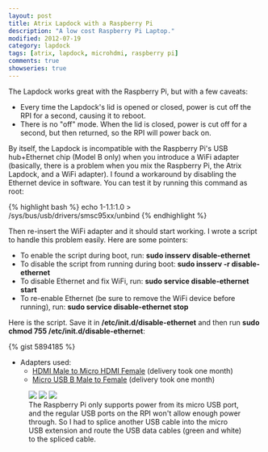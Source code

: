 ```yaml
---
layout: post
title: Atrix Lapdock with a Raspberry Pi
description: "A low cost Raspberry Pi Laptop."
modified: 2012-07-19
category: lapdock
tags: [atrix, lapdock, microhdmi, raspberry pi]
comments: true
showseries: true
---
```


The Lapdock works great with the Raspberry Pi, but with a few caveats:

* Every time the Lapdock's lid is opened or closed, power is cut off the RPI for a second, causing it to reboot.
* There is no "off" mode. When the lid is closed, power is cut off for a second, but then returned, so the RPI will
  power back on.

By itself, the Lapdock is incompatible with the Raspberry Pi's USB hub+Ethernet chip (Model B only) when you introduce
a WiFi adapter (basically, there is a problem when you mix the Raspberry Pi, the Atrix Lapdock, and a WiFi adapter). I
found a workaround by disabling the Ethernet device in software. You can test it by running this command as root:

{% highlight bash %}
echo 1-1.1:1.0 > /sys/bus/usb/drivers/smsc95xx/unbind
{% endhighlight %}

Then re-insert the WiFi adapter and it should start working. I wrote a script to handle this problem easily. Here are
some pointers:

* To enable the script during boot, run: **sudo insserv disable-ethernet**
* To disable the script from running during boot: **sudo insserv -r disable-ethernet**
* To disable Ethernet and fix WiFi, run: **sudo service disable-ethernet start**
* To re-enable Ethernet (be sure to remove the WiFi device before running), run: **sudo service disable-ethernet stop**

Here is the script. Save it in **/etc/init.d/disable-ethernet** and then run **sudo chmod 755
/etc/init.d/disable-ethernet**:

{% gist 5894185 %}

* Adapters used:
    * [HDMI Male to Micro HDMI Female](http://www.dealextreme.com/p/hdmi-male-to-micro-hdmi-female-adapter-66079)
      (delivery took one month)
    * [Micro USB B Male to Female](http://www.ebay.com/itm/ws/eBayISAPI.dll?ViewItem&item=270928425953)
      (delivery took one month)

<figure class="third">
    <a href="http://imgur.com/cZR03"><img src="http://i.imgur.com/cZR03m.jpg"></a>
    <a href="http://imgur.com/MrTBN"><img src="http://i.imgur.com/MrTBNm.jpg"></a>
    <a href="http://imgur.com/vCYfG"><img src="http://i.imgur.com/vCYfGm.jpg"></a>
    <figcaption>The Raspberry Pi only supports power from its micro USB port, and the regular USB ports on the RPI
    won't allow enough power through. So I had to splice another USB cable into the micro USB extension and route the
    USB data cables (green and white) to the spliced cable.</figcaption>
</figure>

